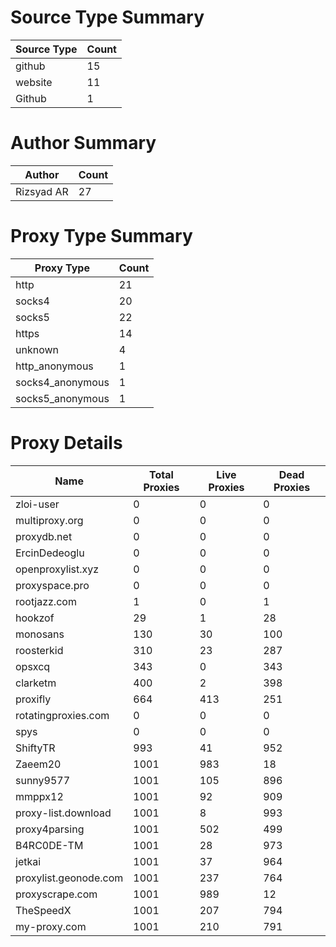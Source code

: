 # Source Type Summary

| Source Type | Count |
|-------------|-------|
| github | 15 |
| website | 11 |
| Github | 1 |


# Author Summary

| Author | Count |
|--------|-------|
| Rizsyad AR | 27 |


# Proxy Type Summary

| Proxy Type | Count |
|------------|-------|
| http | 21 |
| socks4 | 20 |
| socks5 | 22 |
| https | 14 |
| unknown | 4 |
| http_anonymous | 1 |
| socks4_anonymous | 1 |
| socks5_anonymous | 1 |


# Proxy Details

| Name | Total Proxies | Live Proxies | Dead Proxies |
|------|---------------|--------------|---------------|
| zloi-user | 0 | 0 | 0 |
| multiproxy.org | 0 | 0 | 0 |
| proxydb.net | 0 | 0 | 0 |
| ErcinDedeoglu | 0 | 0 | 0 |
| openproxylist.xyz | 0 | 0 | 0 |
| proxyspace.pro | 0 | 0 | 0 |
| rootjazz.com | 1 | 0 | 1 |
| hookzof | 29 | 1 | 28 |
| monosans | 130 | 30 | 100 |
| roosterkid | 310 | 23 | 287 |
| opsxcq | 343 | 0 | 343 |
| clarketm | 400 | 2 | 398 |
| proxifly | 664 | 413 | 251 |
| rotatingproxies.com | 0 | 0 | 0 |
| spys | 0 | 0 | 0 |
| ShiftyTR | 993 | 41 | 952 |
| Zaeem20 | 1001 | 983 | 18 |
| sunny9577 | 1001 | 105 | 896 |
| mmppx12 | 1001 | 92 | 909 |
| proxy-list.download | 1001 | 8 | 993 |
| proxy4parsing | 1001 | 502 | 499 |
| B4RC0DE-TM | 1001 | 28 | 973 |
| jetkai | 1001 | 37 | 964 |
| proxylist.geonode.com | 1001 | 237 | 764 |
| proxyscrape.com | 1001 | 989 | 12 |
| TheSpeedX | 1001 | 207 | 794 |
| my-proxy.com | 1001 | 210 | 791 |
